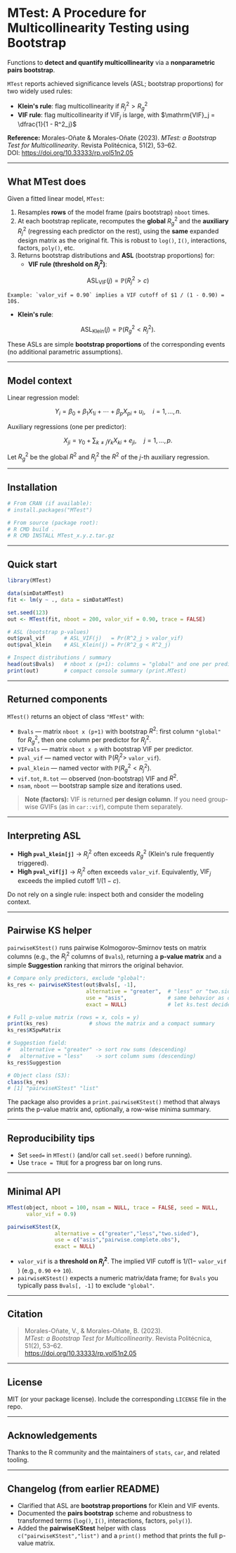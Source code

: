 # MTest: A Procedure for Multicollinearity Testing using Bootstrap

Functions to **detect and quantify multicollinearity** via a **nonparametric pairs bootstrap**.

`MTest` reports achieved significance levels (ASL; bootstrap proportions) for two widely used rules:

- **Klein's rule**: flag multicollinearity if $R^2_j > R^2_g$  
- **VIF rule**: flag multicollinearity if $\mathrm{VIF}_j$ is large, with $\mathrm{VIF}_j = \dfrac{1}{1 - R^2_j}$

**Reference:** Morales-Oñate & Morales-Oñate (2023). *MTest: a Bootstrap Test for Multicollinearity*. Revista Politécnica, 51(2), 53–62.  
DOI: https://doi.org/10.33333/rp.vol51n2.05

---

## What MTest does

Given a fitted linear model, `MTest`:

1. Resamples **rows** of the model frame (pairs bootstrap) `nboot` times.  
2. At each bootstrap replicate, recomputes the **global** $R^2_g$ and the **auxiliary** $R^2_j$
   (regressing each predictor on the rest), using the **same** expanded design matrix as the original fit.
   This is robust to `log()`, `I()`, interactions, factors, `poly()`, etc.  
3. Returns bootstrap distributions and **ASL** (bootstrap proportions) for:
   - **VIF rule (threshold on $R^2_j$)**:
     
$$
\mathrm{ASL}_{\mathrm{VIF}}(j) = \mathbb{P}\big(R^2_j > c\big)
$$
     
    Example: `valor_vif = 0.90` implies a VIF cutoff of $1 / (1 - 0.90) = 10$.

   - **Klein's rule**:
     
$$
\mathrm{ASL}_{\mathrm{Klein}}(j) = \mathbb{P}\big(R^2_g < R^2_j\big).
$$

These ASLs are simple **bootstrap proportions** of the corresponding events (no additional parametric assumptions).

---

## Model context

Linear regression model:

$$
Y_i = \beta_0 + \beta_1 X_{1i} + \cdots + \beta_p X_{pi} + u_i, \quad i=1,\ldots,n.
$$

Auxiliary regressions (one per predictor):

$$
X_{ji} = \gamma_0 + \sum_{k \ne j} \gamma_k X_{ki} + e_{ji}, \quad j=1,\ldots,p.
$$

Let $R^2_g$ be the global $R^2$ and $R^2_j$ the $R^2$ of the $j$-th auxiliary regression.

---

## Installation

```r
# From CRAN (if available):
# install.packages("MTest")

# From source (package root):
# R CMD build .
# R CMD INSTALL MTest_x.y.z.tar.gz
```

---

## Quick start

```r
library(MTest)

data(simDataMTest)
fit <- lm(y ~ ., data = simDataMTest)

set.seed(123)
out <- MTest(fit, nboot = 200, valor_vif = 0.90, trace = FALSE)

# ASL (bootstrap p-values)
out$pval_vif      # ASL_VIF(j)   = Pr(R^2_j > valor_vif)
out$pval_klein    # ASL_Klein(j) = Pr(R^2_g < R^2_j)

# Inspect distributions / summary
head(out$Bvals)   # nboot x (p+1): columns = "global" and one per predictor
print(out)        # compact console summary (print.MTest)
```

---

## Returned components

`MTest()` returns an object of class `"MTest"` with:

- `Bvals` — matrix `nboot x (p+1)` with bootstrap $R^2$: first column `"global"` for $R^2_g$, then one column per predictor for $R^2_j$.
- `VIFvals` — matrix `nboot x p` with bootstrap VIF per predictor.
- `pval_vif` — named vector with $\mathbb{P}(R^2_j >$ `valor_vif`$)$.
- `pval_klein` — named vector with $\mathbb{P}(R^2_g < R^2_j)$.
- `vif.tot`, `R.tot` — observed (non-bootstrap) VIF and $R^2$.
- `nsam`, `nboot` — bootstrap sample size and iterations used.

> **Note (factors):** VIF is returned **per design column**. If you need group-wise GVIFs (as in `car::vif`), compute them separately.

---

## Interpreting ASL

- **High `pval_klein[j]`** → $R^2_j$ often exceeds $R^2_g$ (Klein's rule frequently triggered).  
- **High `pval_vif[j]`** → $R^2_j$ often exceeds `valor_vif`. Equivalently, $\mathrm{VIF}_j$ exceeds the implied cutoff $1/(1-c)$.

Do not rely on a single rule: inspect both and consider the modeling context.

---

## Pairwise KS helper

`pairwiseKStest()` runs pairwise Kolmogorov–Smirnov tests on matrix columns (e.g., the $R^2_j$ columns of `Bvals`), returning a **p-value matrix** and a simple **Suggestion** ranking that mirrors the original behavior.

```r
# Compare only predictors, exclude "global":
ks_res <- pairwiseKStest(out$Bvals[, -1],
                         alternative = "greater",  # "less" or "two.sided"
                         use = "asis",             # same behavior as original
                         exact = NULL)             # let ks.test decide

# Full p-value matrix (rows = x, cols = y)
print(ks_res)             # shows the matrix and a compact summary
ks_res$KSpwMatrix

# Suggestion field:
#   alternative = "greater" -> sort row sums (descending)
#   alternative = "less"    -> sort column sums (descending)
ks_res$Suggestion

# Object class (S3):
class(ks_res)
# [1] "pairwiseKStest" "list"
```

The package also provides a `print.pairwiseKStest()` method that always prints the p-value matrix and, optionally, a row-wise minima summary.

---

## Reproducibility tips

- Set `seed=` in `MTest()` (and/or call `set.seed()` before running).
- Use `trace = TRUE` for a progress bar on long runs.

---

## Minimal API

```r
MTest(object, nboot = 100, nsam = NULL, trace = FALSE, seed = NULL,
      valor_vif = 0.9)

pairwiseKStest(X,
               alternative = c("greater","less","two.sided"),
               use = c("asis","pairwise.complete.obs"),
               exact = NULL)
```

- `valor_vif` is a **threshold on $R^2_j$**. The implied VIF cutoff is $1/(1-$ `valor_vif` $)$ (e.g., `0.90` ↔ `10`).  
- `pairwiseKStest()` expects a numeric matrix/data frame; for `Bvals` you typically pass `Bvals[, -1]` to exclude `"global"`.

---

## Citation

> Morales-Oñate, V., & Morales-Oñate, B. (2023).  
> *MTest: a Bootstrap Test for Multicollinearity*. Revista Politécnica, 51(2), 53–62.  
> https://doi.org/10.33333/rp.vol51n2.05

---

## License

MIT (or your package license). Include the corresponding `LICENSE` file in the repo.

---

## Acknowledgements

Thanks to the R community and the maintainers of `stats`, `car`, and related tooling.

---

## Changelog (from earlier README)

- Clarified that ASL are **bootstrap proportions** for Klein and VIF events.  
- Documented the **pairs bootstrap** scheme and robustness to transformed terms (`log()`, `I()`, interactions, factors, `poly()`).  
- Added the **pairwiseKStest** helper with class `c("pairwiseKStest","list")` and a `print()` method that prints the full p-value matrix.
